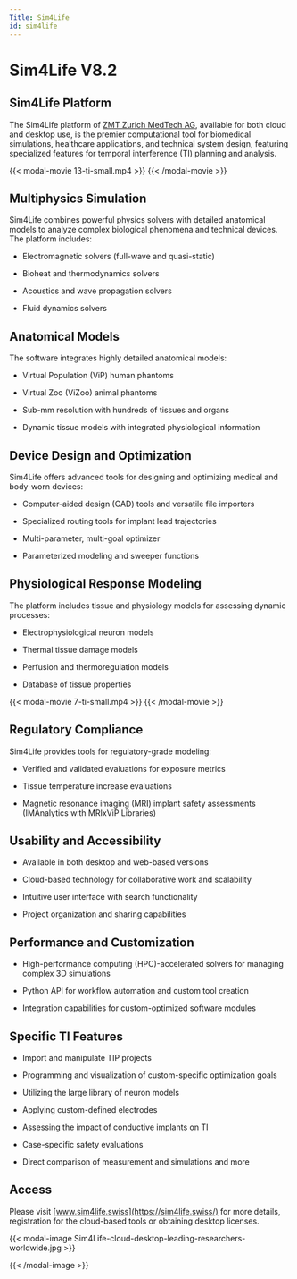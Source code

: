 ```yaml
---
Title: Sim4Life
id: sim4life
---
```

# Sim4Life V8.2

## Sim4Life Platform
The Sim4Life platform of [ZMT Zurich MedTech AG](https://sim4life.swiss), available for both cloud and desktop use, is the premier computational tool for biomedical simulations, healthcare applications, and technical system design, featuring specialized features for temporal interference (TI) planning and analysis.

{{< modal-movie 13-ti-small.mp4 >}}
{{< /modal-movie >}}

## Multiphysics Simulation

Sim4Life combines powerful physics solvers with detailed anatomical models to analyze complex biological phenomena and technical devices. The platform includes:

* Electromagnetic solvers (full-wave and quasi-static)

* Bioheat and thermodynamics solvers

* Acoustics and wave propagation solvers

* Fluid dynamics solvers

## Anatomical Models

The software integrates highly detailed anatomical models:

* Virtual Population (ViP) human phantoms

* Virtual Zoo (ViZoo) animal phantoms

* Sub-mm resolution with hundreds of tissues and organs

* Dynamic tissue models with integrated physiological information

## Device Design and Optimization

Sim4Life offers advanced tools for designing and optimizing medical and body-worn devices:

* Computer-aided design (CAD) tools and versatile file importers

* Specialized routing tools for implant lead trajectories

* Multi-parameter, multi-goal optimizer

* Parameterized modeling and sweeper functions

## Physiological Response Modeling

The platform includes tissue and physiology models for assessing dynamic processes:

* Electrophysiological neuron models

* Thermal tissue damage models

* Perfusion and thermoregulation models

* Database of tissue properties

{{< modal-movie 7-ti-small.mp4 >}}
{{< /modal-movie >}}

## Regulatory Compliance

Sim4Life provides tools for regulatory-grade modeling:

* Verified and validated evaluations for exposure metrics

* Tissue temperature increase evaluations

* Magnetic resonance imaging (MRI) implant safety assessments (IMAnalytics with MRIxViP Libraries)

## Usability and Accessibility

* Available in both desktop and web-based versions

* Cloud-based technology for collaborative work and scalability

* Intuitive user interface with search functionality

* Project organization and sharing capabilities

## Performance and Customization

* High-performance computing (HPC)-accelerated solvers for managing complex 3D simulations

* Python API for workflow automation and custom tool creation

* Integration capabilities for custom-optimized software modules

## Specific TI Features 

* Import and manipulate TIP projects

* Programming and visualization of custom-specific optimization goals 

* Utilizing the large library of neuron models 

* Applying custom-defined electrodes

* Assessing the impact of conductive implants on TI 

* Case-specific safety evaluations

* Direct comparison of measurement and simulations and more

## Access

Please visit [www.sim4life.swiss](https://sim4life.swiss/) for more details, registration for the cloud-based tools or obtaining desktop licenses. 


{{< modal-image Sim4Life-cloud-desktop-leading-researchers-worldwide.jpg >}}

{{< /modal-image >}}


